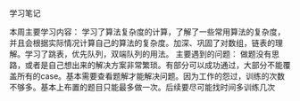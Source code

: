 学习笔记

本周主要学习内容：
学习了算法复杂度的计算，了解了一些常用算法的复杂度，并且会根据实际情况计算自己的算法的复杂度。加深、巩固了对数组，链表的理解。学习了跳表，优先队列，双端队列的用法。
主要遇到的问题：
做题没有思路，或者是自己想出来的解决方案非常繁琐。有部分可以成功通过，大部分不能覆盖所有的case。基本需要查看题解才能解决问题。因为工作的怨过，训练的次数不够多。基本上布置的题目只能最多做一次。后续要尽可能找时间多训练几次